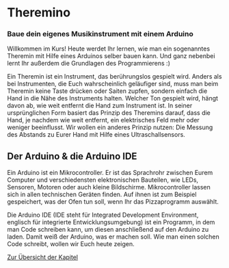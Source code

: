 # Theremino 
###  Baue dein eigenes Musikinstrument mit einem Arduino

Willkommen im Kurs! Heute werdet Ihr lernen, wie man ein sogenanntes Theremin mit Hilfe eines Arduinos selber bauen kann. Und ganz nebenbei lernt Ihr außerdem die Grundlagen des Programmierens :)

Ein Theremin ist ein Instrument, das berührungslos gespielt wird. Anders als bei Instrumenten, die Euch wahrscheinlich geläufiger sind, muss man beim Theremin keine Taste drücken oder Saiten zupfen, sondern einfach die Hand in die Nähe des Instruments halten. Welcher Ton gespielt wird, hängt davon ab, wie weit entfernt die Hand zum Instrument ist. In seiner ursprünglichen Form basiert das Prinzip des Theremins darauf, dass die Hand, je nachdem wie weit entfernt, ein elektrisches Feld mehr oder weniger beeinflusst.  Wir wollen ein anderes Prinzip nutzen: Die Messung des Abstands zu Eurer Hand mit Hilfe eines Ultraschallsensors.

## Der Arduino & die Arduino IDE
Ein Arduino ist ein Mikrocontroller. Er ist das Sprachrohr zwischen Eurem Computer und verschiedensten elektronischen Bauteilen, wie LEDs, Sensoren, Motoren oder auch kleine Bildschirme. Mikrocontroller lassen sich in allen technischen Geräten finden. Auf ihnen ist zum Beispiel gespeichert, was der Ofen tun soll, wenn Ihr das Pizzaprogramm auswählt.

Die Arduino IDE (IDE steht für Integrated Development Environment, englisch für integrierte Entwicklungsumgebung) ist ein Programm, in dem man Code schreiben kann, um diesen anschließend auf den Arduino zu laden. Damit weiß der Arduino, was er machen soll. Wie man einen solchen Code schreibt, wollen wir Euch heute zeigen.

[Zur Übersicht der Kapitel](Kapiteluebersicht)
